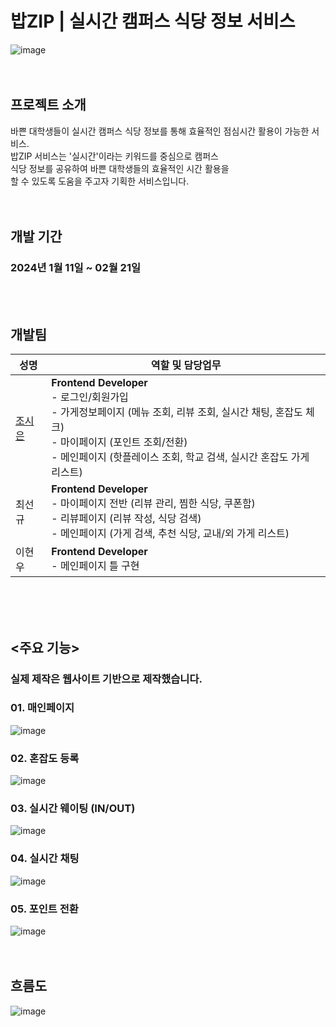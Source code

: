 # 밥ZIP | 실시간 캠퍼스 식당 정보 서비스
![image](https://github.com/BapZip/Frontend/assets/113453453/722ebbed-37c2-4809-aabd-0221ba863b5b)
<br><br><br>


## 프로젝트 소개

바쁜 대학생들이 실시간 캠퍼스 식당 정보를 통해 효율적인 점심시간 활용이 가능한 서비스. <br>
밥ZIP 서비스는 '실시간'이라는 키워드를 중심으로 캠퍼스 <br>
식당 정보를 공유하여 바쁜 대학생들의 효율적인 시간 활용을 <br>
할 수 있도록 도움을 주고자 기획한 서비스입니다. <br>
<br><br>


## 개발 기간

### 2024년 1월 11일 ~ 02월 21일
<br><br>


## 개발팀

| 성명 | 역할 및 담당업무 |
|------|----------------|
| <a href="https://github.com/sieun1002"> 조시은 </a> | **Frontend Developer**<br>- 로그인/회원가입<br>- 가게정보페이지 (메뉴 조회, 리뷰 조회, 실시간 채팅, 혼잡도 체크)<br>- 마이페이지 (포인트 조회/전환)<br>- 메인페이지 (핫플레이스 조회, 학교 검색, 실시간 혼잡도 가게 리스트) |
| 최선규 | **Frontend Developer**<br>- 마이페이지 전반 (리뷰 관리, 찜한 식당, 쿠폰함)<br>- 리뷰페이지 (리뷰 작성, 식당 검색)<br>- 메인페이지 (가게 검색, 추천 식당, 교내/외 가게 리스트) |
| 이현우 | **Frontend Developer**<br>- 메인페이지 틀 구현|


<br><br><br>
## <주요 기능>
### 실제 제작은 웹사이트 기반으로 제작했습니다.

### 01. 매인페이지
![image](https://github.com/BapZip/Frontend/assets/113453453/f8b30881-064c-4496-86ab-6286290b9e99)



### 02. 혼잡도 등록 
![image](https://github.com/BapZip/Frontend/assets/113453453/33f36bdf-82a1-4423-b1d3-8ca8768b1bf7)



### 03. 실시간 웨이팅 (IN/OUT)
![image](https://github.com/BapZip/Frontend/assets/113453453/f0ac75b1-5afc-49aa-9c7f-6880dd75f8de)



### 04. 실시간 채팅
![image](https://github.com/BapZip/Frontend/assets/113453453/c5d72f34-7fb2-49a6-9026-5a12f92b6ae8)



### 05. 포인트 전환
![image](https://github.com/BapZip/Frontend/assets/113453453/87989a7e-08f5-493a-b8cc-a2d66e473a43)
<br><br><br>


## 흐름도

![image](https://github.com/BapZip/Frontend/assets/113453453/8951de38-44b2-4c96-a11c-868ba6cb24c8)

